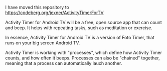 I have moved this repository to https://codeberg.org/jexner/ActivityTimerForTV

Activity Timer for Android TV will be a free, open source app that can count and beep. It helps with repeating tasks, such as meditation or exercise.

In essence, Activity Timer for Android TV is a version of Foto Timer, that runs on your big screen Android TV.

Activity Timer is working with "processes", which define how Activity Timer counts, and how often it beeps. Processes can also be "chained" together, meaning that a process can automatically lauch another.
